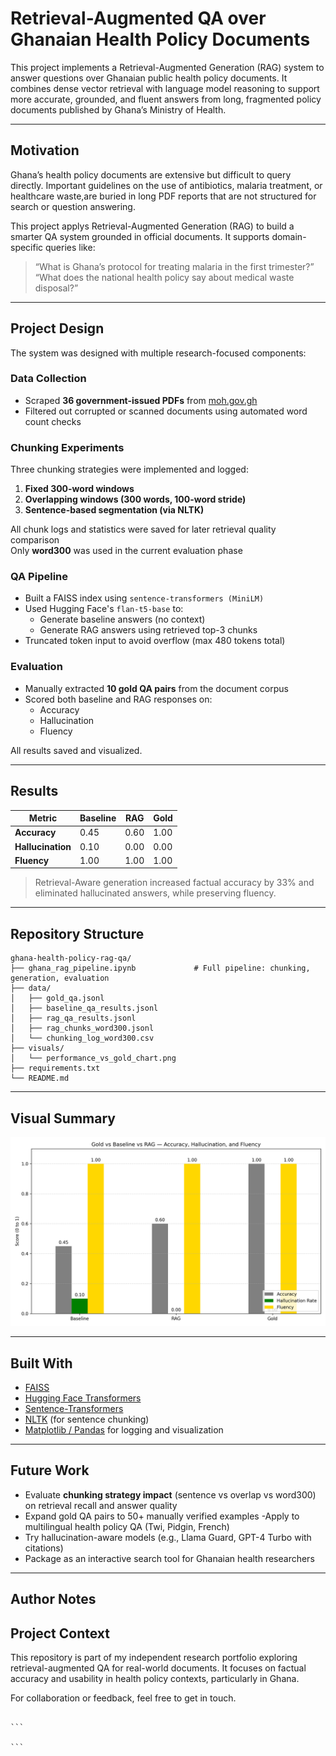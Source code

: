 # Retrieval-Augmented QA over Ghanaian Health Policy Documents

This project implements a Retrieval-Augmented Generation (RAG) system to answer questions over Ghanaian public health policy documents. It combines dense vector retrieval with language model reasoning to support more accurate, grounded, and fluent answers from long, fragmented policy documents published by Ghana’s Ministry of Health.

---

## Motivation

Ghana’s health policy documents are extensive but difficult to query directly. Important guidelines on the use of antibiotics, malaria treatment, or healthcare waste,are buried in long PDF reports that are not structured for search or question answering.

This project applys Retrieval-Augmented Generation (RAG) to build a smarter QA system grounded in official documents. It supports domain-specific queries like:

> “What is Ghana’s protocol for treating malaria in the first trimester?”  
> “What does the national health policy say about medical waste disposal?”

---

## Project Design

The system was designed with multiple research-focused components:

### Data Collection

- Scraped **36 government-issued PDFs** from [moh.gov.gh](https://moh.gov.gh/)
- Filtered out corrupted or scanned documents using automated word count checks

### Chunking Experiments

Three chunking strategies were implemented and logged:

1. **Fixed 300-word windows**
2. **Overlapping windows (300 words, 100-word stride)**
3. **Sentence-based segmentation (via NLTK)**

All chunk logs and statistics were saved for later retrieval quality comparison  
 Only **word300** was used in the current evaluation phase

### QA Pipeline

- Built a FAISS index using `sentence-transformers (MiniLM)`
- Used Hugging Face's `flan-t5-base` to:
  - Generate baseline answers (no context)
  - Generate RAG answers using retrieved top-3 chunks
- Truncated token input to avoid overflow (max 480 tokens total)

### Evaluation

- Manually extracted **10 gold QA pairs** from the document corpus
- Scored both baseline and RAG responses on:
  - Accuracy
  - Hallucination
  - Fluency

All results saved and visualized.

---

## Results

| Metric            | Baseline | RAG  | Gold |
| ----------------- | -------- | ---- | ---- |
| **Accuracy**      | 0.45     | 0.60 | 1.00 |
| **Hallucination** | 0.10     | 0.00 | 0.00 |
| **Fluency**       | 1.00     | 1.00 | 1.00 |

> Retrieval-Aware generation increased factual accuracy by 33% and eliminated hallucinated answers, while preserving fluency.

---

## Repository Structure

```
ghana-health-policy-rag-qa/
├── ghana_rag_pipeline.ipynb             # Full pipeline: chunking, generation, evaluation
├── data/
│   ├── gold_qa.jsonl
│   ├── baseline_qa_results.jsonl
│   ├── rag_qa_results.jsonl
│   ├── rag_chunks_word300.jsonl
│   └── chunking_log_word300.csv
├── visuals/
│   └── performance_vs_gold_chart.png
├── requirements.txt
└── README.md

```

---

## Visual Summary

![Performance Chart](visuals/performance_vs_gold_chart.png)

---

## Built With

- [FAISS](https://github.com/facebookresearch/faiss)
- [Hugging Face Transformers](https://huggingface.co/docs/transformers)
- [Sentence-Transformers](https://www.sbert.net/)
- [NLTK](https://www.nltk.org/) (for sentence chunking)
- [Matplotlib / Pandas](https://pandas.pydata.org/) for logging and visualization

---

## Future Work

- Evaluate **chunking strategy impact** (sentence vs overlap vs word300) on retrieval recall and answer quality
- Expand gold QA pairs to 50+ manually verified examples
  -Apply to multilingual health policy QA (Twi, Pidgin, French)
- Try hallucination-aware models (e.g., Llama Guard, GPT-4 Turbo with citations)
- Package as an interactive search tool for Ghanaian health researchers

---

## Author Notes

## Project Context

This repository is part of my independent research portfolio exploring retrieval-augmented QA for real-world documents. It focuses on factual accuracy and usability in health policy contexts, particularly in Ghana.

For collaboration or feedback, feel free to get in touch.

````

```

```
````

